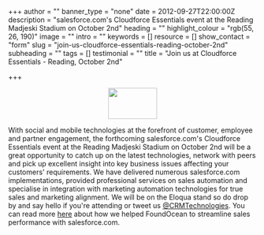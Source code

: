 +++
author = ""
banner_type = "none"
date = 2012-09-27T22:00:00Z
description = "salesforce.com's Cloudforce Essentials event at the Reading Madjeski Stadium on October 2nd"
heading = ""
highlight_colour = "rgb(55, 26, 190)"
image = ""
intro = ""
keywords = []
resource = []
show_contact = "form"
slug = "join-us-cloudforce-essentials-reading-october-2nd"
subheading = ""
tags = []
testimonial = ""
title = "Join us at Cloudforce Essentials - Reading, October 2nd"

+++
<p><img style="display: block; margin-left: auto; margin-right: auto;" src="https://crmtdigital.com/sites/default/files/logo-company.png" alt="" width="99" height="63"></p>

With social and mobile technologies at the forefront of customer, employee and partner engagement, the forthcoming salesforce.com's Cloudforce Essentials event at the Reading Madjeski Stadium on October 2nd will be a great opportunity to catch up on the latest technologies, network with peers and pick up excellent insight into key business issues affecting your customers' requirements. We have delivered numerous salesforce.com implementations, provided professional services on sales automation and specialise in integration with marketing automation technologies for true sales and marketing alignment. We will be on the Eloqua stand so do drop by and say hello if you're attending or tweet us [@CRMTechnologies](http://www.twitter.com/crmtechnologies). You can read more [here](http://marketingoperations.crmtechnologies.com/?p=190) about how we helped FoundOcean to streamline sales performance with salesforce.com.